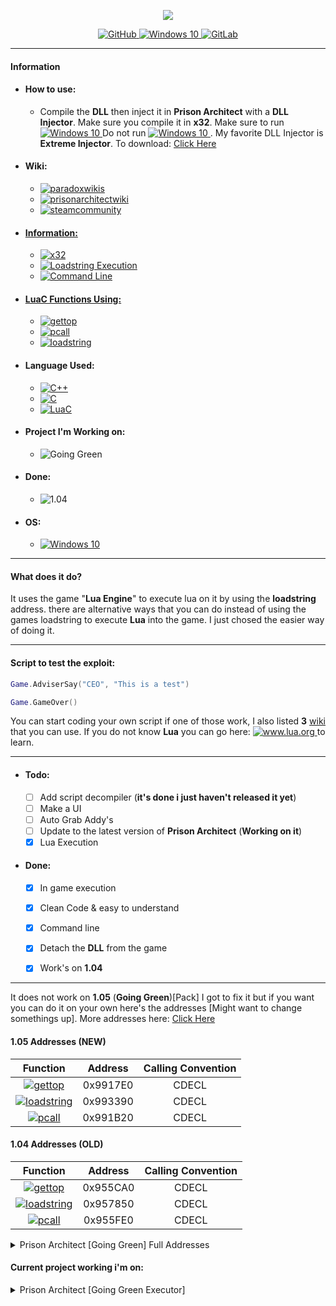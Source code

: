 <p align="center">
  <img src="https://prisonarchitect.paradoxwikis.com/images/thumb/7/7f/Prison_Architect_logo.png/300px-Prison_Architect_logo.png">
</p>
<p align="center">
  <a href="https://github.com/pwd0kernel/Prison-Architect-Execution">
    <img alt="GitHub" src="https://img.shields.io/badge/github%20-%23121011.svg?&style=for-the-badge&logo=github&logoColor=white"/>
  </a>
  <a href="https://en.wikipedia.org/wiki/Windows_10">
    <img alt="Windows 10" src="https://img.shields.io/badge/Windows 10/8/7-0078D6?style=for-the-badge&logo=windows&logoColor=white" />
  </a>
  <a href="https://gitlab.com/pwd0kernel/Prison-Architect-Execution">
    <img alt="GitLab" src="https://img.shields.io/badge/gitlab%20-%23181717.svg?&style=for-the-badge&logo=gitlab&logoColor=white"/>
  </a>
</p>


---


#### Information
  - #### How to use:
    - Compile the <b>DLL</b> then inject it in <b>Prison Architect</b> with a <b>DLL Injector</b>. Make sure you compile it in <b>x32</b>. Make sure to run  <a href="https://en.wikipedia.org/wiki/Windows_10"> <img alt="Windows 10" src="https://img.shields.io/badge/Prison Architect.exe-0078D6?&logo=windows&logoColor=white&color=darkgreen" /> </a> Do not run <a href="https://en.wikipedia.org/wiki/Windows_10"> <img alt="Windows 10" src="https://img.shields.io/badge/Prison Architect64.exe-0078D6?&logo=windows&logoColor=white&color=darkred" /> </a>. My favorite DLL Injector is <b>Extreme Injector</b>. To download: <a href="https://github.com/master131/ExtremeInjector/releases/tag/v3.7.3"> Click Here </a>

  - #### Wiki:
    - <a href="https://prisonarchitect.paradoxwikis.com/Lua"> <img alt="paradoxwikis" src="https://img.shields.io/badge/paradoxwikis-%232C2D72.svg?&style=for-the-badge&logo=lua&logoColor=white&color=orange"/> </a>
    - <a href="https://www.prisonarchitectwiki.com/wiki/Modding_guide"> <img alt="prisonarchitectwiki" src="https://img.shields.io/badge/prisonarchitectwiki-%232C2D72.svg?&style=for-the-badge&logo=lua&logoColor=white&color=orange"/>
    - <a href="https://steamcommunity.com/sharedfiles/filedetails/?id=480978426"> <img alt="steamcommunity" src="https://img.shields.io/badge/steamcommunity-%232C2D72.svg?&style=for-the-badge&logo=lua&logoColor=white&color=orange"/>

  - #### Information:
    - <img alt="x32" src="https://img.shields.io/badge/x32 - DLL-0078D6?style=for-the-badge&color=blue" />
    - <img alt="Loadstring Execution" src="https://img.shields.io/badge/Loadstring Execution-0078D6?style=for-the-badge&color=blue" />
    - <img alt="Command Line" src="https://img.shields.io/badge/Command line- CMD-0078D6?style=for-the-badge&color=blue" />

  - #### LuaC Functions Using:
    - <a href="https://www.lua.org/source/5.1/lapi.c.html#lua_gettop"> <img alt="gettop" src="https://img.shields.io/badge/www.lua.org - gettop-%232C2D72.svg?&style=for-the-badge&logo=lua&logoColor=white"/> </a>
    - <a href="https://www.lua.org/source/5.1/lapi.c.html#lua_pcall"> <img alt="pcall" src="https://img.shields.io/badge/www.lua.org - pcall-%232C2D72.svg?&style=for-the-badge&logo=lua&logoColor=white"/> </a>
    - <a href="https://www.lua.org/source/5.1/lauxlib.c.html#luaL_loadstring"> <img alt="loadstring" src="https://img.shields.io/badge/www.lua.org - loadstring-%232C2D72.svg?&style=for-the-badge&logo=lua&logoColor=white"/> </a>

  - #### Language Used:
    - <a href="https://en.wikipedia.org/wiki/C%2B%2B"> <img alt="C++" src="https://img.shields.io/badge/c++%20-%2300599C.svg?&style=for-the-badge&logo=c%2B%2B&ogoColor=white"/> </a>
    - <a href="https://en.wikipedia.org/wiki/C_(programming_language)"> <img alt="C" src="https://img.shields.io/badge/c%20-%2300599C.svg?&style=for-the-badge&logo=c&logoColor=white"/> </a>
    - <a href="https://en.wikipedia.org/wiki/Lua_(programming_language)"> <img alt="LuaC" src="https://img.shields.io/badge/luac-%232C2D72.svg?&style=for-the-badge&logo=lua&logoColor=white"/> </a>

  - #### Project I'm Working on:
    - <img alt="Going Green" src="https://img.shields.io/badge/1.05 - (Going Green) [Pack]-0078D6?style=for-the-badge&color=red"/>

  - #### Done:
    - <img alt="1.04" src="https://img.shields.io/badge/1.04 - [ALL DLC]-0078D6?style=for-the-badge&color=red"/>

  - #### OS:
    - <a href="https://en.wikipedia.org/wiki/Windows_10"> <img alt="Windows 10" src="https://img.shields.io/badge/Windows 10/8/7-0078D6?style=for-the-badge&logo=windows&logoColor=white" /> </a>

---


#### What does it do?

It uses the game "<b>Lua Engine</b>" to execute lua on it by using the <b>loadstring</b> address.
there are alternative ways that you can do instead of using the games loadstring
to execute <b>Lua</b> into the game. I just chosed the easier way of doing it.


---


#### Script to test the exploit:
```lua
Game.AdviserSay("CEO", "This is a test")
```

```lua
Game.GameOver()
```

You can start coding your own script if one of those work, I also listed <b>3</b> <a href="https://github.com/pwd0kernel/Prison-Architect-Execution#wiki">wiki</a> that you can use.
If you do not know <b>Lua</b> you can go here: <a href="https://www.lua.org/start.html"> <img alt="www.lua.org" src="https://img.shields.io/badge/www.lua.org-%232C2D72.svg?&logo=lua&logoColor=white"/> </a> to learn.

---


- #### Todo:
	- [ ] Add script decompiler (<b>it's done i just haven't released it yet</b>)
	- [ ] Make a UI
	- [ ] Auto Grab Addy's
	- [ ] Update to the latest version of <b>Prison Architect</b> (<b>Working on it</b>)
	- [x] Lua Execution
- #### Done:
  - [x] In game execution
  - [x] Clean Code & easy to understand
  - [x] Command line
  - [x] Detach the <b>DLL</b> from the game
  - [x] Work's on <b>1.04</b>


---


It does not work on <b>1.05</b> (<b>Going Green</b>)[Pack] I got to fix it but if you want you can do it on your own here's the addresses [Might want to change somethings up]. More addresses here: <a href= "https://github.com/pwd0kernel/Prison-Architect-Execution/blob/main/Codes%201.05/Addys.md">Click Here</a>


#### 1.05 Addresses (NEW)

|                                Function                                | Address  | Calling Convention |
| :--------------------------------------------------------------------: | :------: | :----------------: |
|    <a href="https://www.lua.org/source/5.1/lapi.c.html#lua_gettop"> <img alt="gettop" src="https://img.shields.io/badge/gettop-%232C2D72.svg?&style=for-the-badge&logo=lua&logoColor=white"/> </a>     | 0x9917E0 |       CDECL        |
|   <a href="https://www.lua.org/source/5.1/lauxlib.c.html#luaL_loadstring"> <img alt="loadstring" src="https://img.shields.io/badge/loadstring-%232C2D72.svg?&style=for-the-badge&logo=lua&logoColor=white"/> </a>   | 0x993390 |       CDECL        |
| <a href="https://www.lua.org/source/5.1/lapi.c.html#lua_pcall"> <img alt="pcall" src="https://img.shields.io/badge/pcall-%232C2D72.svg?&style=for-the-badge&logo=lua&logoColor=white"/> </a> | 0x991B20 |       CDECL        |

#### 1.04 Addresses (OLD)

|                                Function                                | Address  | Calling Convention |
| :--------------------------------------------------------------------: | :------: | :----------------: |
|    <a href="https://www.lua.org/source/5.1/lapi.c.html#lua_gettop"><img alt="gettop" src="https://img.shields.io/badge/gettop-%232C2D72.svg?&style=for-the-badge&logo=lua&logoColor=white"/></a>     | 0x955CA0 |       CDECL        |
|   <a href="https://www.lua.org/source/5.1/lauxlib.c.html#luaL_loadstring"><img alt="loadstring" src="https://img.shields.io/badge/loadstring-%232C2D72.svg?&style=for-the-badge&logo=lua&logoColor=white"/></a>   | 0x957850 |       CDECL        |
| <a href="https://www.lua.org/source/5.1/lapi.c.html#lua_pcall"><img alt="pcall" src="https://img.shields.io/badge/pcall-%232C2D72.svg?&style=for-the-badge&logo=lua&logoColor=white"/></a> | 0x955FE0 |       CDECL        |

<details Closed>
  <summary>Prison Architect [Going Green] Full Addresses</summary>
      <img alt="Going Green" src="https://img.shields.io/badge/Prison Architect [Going Green Executor] - Soon-0078D6?style=for-the-badge&color=green"/>

##### Some Addresses might be wrong (since its from a dumper)

| Function   | Address  | Calling Convention |
| ---------- | -------- | ------------------ |
| LOADSTRING | 0x993390 | CDECL              |
| LOAD       | 0x995F20 | CDECL              |
| PCALL      | 0x991B20 | CDECL              |
| GETTOP     | 0x9917E0 | CDECL              |
| RAWGETI    | 0x991ED0 | CDECL              |
| PUSHVALUE  | 0x991DF0 | CDECL              |
| CALL       | 0x9913B0 | CDECL              |
| TYPE       | 0x992610 | CDECL              |
| ISSTRING   | 0x991910 | CDECL              |
| REPLACE 	 | 0x992040 | CDECL 			       |
| TOLSTRING  | 0x992490 | CDECL              |
| ISNUMBER   | 0x9918D0 | CDECL              |
| TONUMBER   | 0x992510 | CDECL              |
| PUSHTHREAD | 0x991DC0 | CDECL              |
| INSERT     | 0x991850 | CDECL              |
| SETFENV    | 0x992110 | CDECL              |
| GETSTACK   | 0x994750 | CDECL              |
| GETINFO    | 0x994650 | CDECL              |
| PUSHVFSTRING | 0x991E20 | CDECL            |
| CONCAT     | 0x991460 | CDECL              |
| ERROR      | 0x991560 | CDECL              |
| SETTOP     | 0x992300 | CDECL              |
| SETMETATABLE | 0x992220 | CDECL            |
| GETMETATABLE | 0x991750 | CDECL            |
| PUSHNIL    | 0x991D50 | CDECL              |
| PUSHSTRING | 0x991D50 | CDECL              |
| RAWGET     | 0x991E90 | CDECL              |
| REMOVE     | 0x991FF0 | CDECL              |
| CHECKSTACK | 0x9913F0 | CDECL              |
| XMOVE      | 0x992660 | CDECL              |
| SETLEVEL   | 0x992200 | CDECL              |
| RESUME     | 0x9961C0 | CDECL              |
| NEWTHREAD  | 0x9919D0 | CDECL              |
| ISCFUNCTION  | 0x9918A0 | CDECL            |
| TOUSERDATA | 0x9925E0 | CDECL              |
| GETFIELD   | 0x9916F0 | CDECL              |
| RAWEQUAL   | 0x991E50 | CDECL              |
| PUSHNUMBER | 0x991D30 | CDECL              |
| TOBOOLEAN  | 0x992E20 | CDECL              |
| GETFENV    | 0x9912A0 | CDECL              |
| TOCFUNCTION | 0x53111470 | CDECL           |
| TOTHREAD   | 0x9925C0 | CDECL              |
| TOPOINTER  | 0x992550 | CDECL              |
| TYPENAME   | 0x992640 | CDECL              |
| PUSHINTEGER | 0x992940 | CDECL             |
| CREATETABLE | 0x9914E0 | CDECL             |
| PUSHCCLOSURE | 0x991BB0 | CDECL            |
| NEWUSERDATA | 0x991A10 | CDECL             |
| RAWSET      | 0x991F10 | CDECL             |

</details>

#### Current project working i'm on:
<details Closed>
  <summary>Prison Architect [Going Green Executor]</summary>
    <p align="center">
      <img src="https://www.prisonarchitect.com/packs/media/start/gg-logo-1d490392.png">
      <img alt="Going Green" src="https://img.shields.io/badge/Prison Architect [Going Green Executor] - Soon-0078D6?style=for-the-badge&color=green"/>
    </p>
</details>